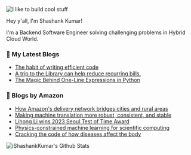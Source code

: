 ![I like to build cool stuff](https://res.cloudinary.com/dt8g3rhcy/image/upload/v1595929574/i_like_to_build_cool_shit._1_nzbwjh.png)

Hey y'all, I'm Shashank Kumar! 

I'm a Backend Software Engineer solving challenging problems in Hybrid Cloud World.

### 📕 My Latest Blogs
<!-- BLOG-POST-LIST:START -->
- [The habit of writing efficient code](https://medium.com/@ishashankkumar/the-habit-of-writing-efficient-code-153b05f04269?source=rss-d24dda280d5f------2)
- [A trip to the Library can help reduce recurring bills.](https://medium.com/swlh/a-trip-to-the-library-can-help-reduce-recurring-bills-23bca495cdf5?source=rss-d24dda280d5f------2)
- [The Magic Behind One-Line Expressions in Python](https://medium.com/swlh/the-magic-behind-one-line-expressions-in-python-816c10180c5c?source=rss-d24dda280d5f------2)
<!-- BLOG-POST-LIST:END -->

### 📕 Blogs by Amazon
<!-- AMAZON-BLOG-POST-LIST:START -->
- [How Amazon&#39;s delivery network bridges cities and rural areas](https://www.amazon.science/news-and-features/how-amazons-delivery-network-seamlessly-bridges-cities-rural-areas-and-everything-in-between)
- [Making machine translation more robust, consistent, and stable](https://www.amazon.science/blog/making-machine-translation-more-robust-consistent-and-stable)
- [Lihong Li wins 2023 Seoul Test of Time Award](https://www.amazon.science/news-and-features/lihong-li-wins-2023-seoul-test-of-time-award)
- [Physics-constrained machine learning for scientific computing](https://www.amazon.science/blog/physics-constrained-machine-learning-for-scientific-computing)
- [Cracking the code of how diseases affect the body](https://www.amazon.science/research-awards/success-stories/cracking-the-code-of-how-diseases-affect-the-body)
<!-- AMAZON-BLOG-POST-LIST:END -->



<img align="center" alt="iShashankKumar's Github Stats" src="https://github-readme-stats.vercel.app/api?username=ishashankkumar&show_icons=true&hide_border=true" />
